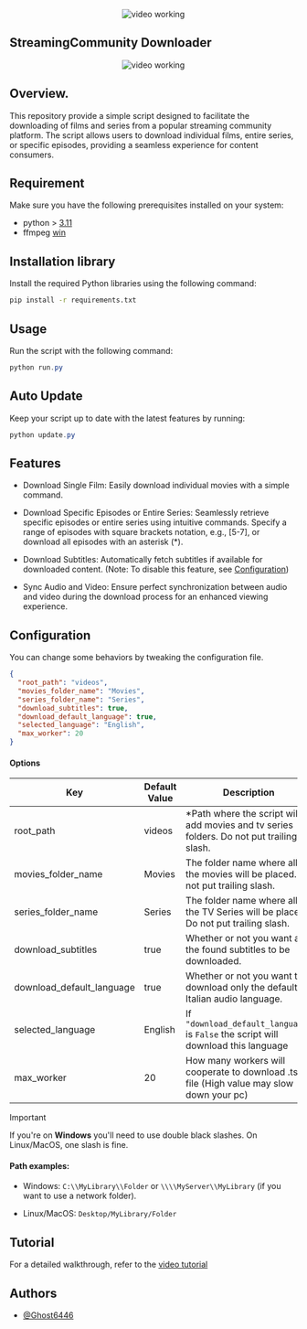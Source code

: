 <p align="center">
	<img src="Src/Assets/min_logo.png" style="max-width: 55%;" alt="video working" />
</p>

## StreamingCommunity Downloader
<p align="center">
	<img src="Src/Assets/run.gif" style="max-width: 55%;" alt="video working" />
</p>

## Overview.
This repository provide a simple script designed to facilitate the downloading of films and series from a popular streaming community platform. The script allows users to download individual films, entire series, or specific episodes, providing a seamless experience for content consumers.

## Requirement
Make sure you have the following prerequisites installed on your system:

* python > [3.11](https://www.python.org/downloads/)
* ffmpeg [win](https://www.gyan.dev/ffmpeg/builds/)

## Installation library
Install the required Python libraries using the following command:
```bash
pip install -r requirements.txt
```

## Usage
Run the script with the following command:
```powershell
python run.py
```

## Auto Update
Keep your script up to date with the latest features by running:
```powershell
python update.py
```

## Features
- Download Single Film: Easily download individual movies with a simple command.

- Download Specific Episodes or Entire Series: Seamlessly retrieve specific episodes or entire series using intuitive commands. Specify a range of episodes with square brackets notation, e.g., [5-7], or download all episodes with an asterisk (*).

- Download Subtitles: Automatically fetch subtitles if available for downloaded content. (Note: To disable this feature, see [Configuration](#configuration))

- Sync Audio and Video: Ensure perfect synchronization between audio and video during the download process for an enhanced viewing experience.

## Configuration

You can change some behaviors by tweaking the configuration file.

```json
{
  "root_path": "videos",
  "movies_folder_name": "Movies",
  "series_folder_name": "Series",
  "download_subtitles": true,
  "download_default_language": true,
  "selected_language": "English",
  "max_worker": 20
}
```
#### Options
| Key                       | Default Value | Description                                                                              | Value Example            |
|---------------------------|---------------|------------------------------------------------------------------------------------------|--------------------------|
| root_path                 | videos        | *Path where the script will add movies and tv series folders. Do not put trailing slash. | media/streamingcommunity |
| movies_folder_name        | Movies        | The folder name where all the movies will be placed. Do not put trailing slash.          | downloaded-movies        |
| series_folder_name        | Series        | The folder name where all the TV Series will be placed. Do not put trailing slash.       | mytvseries               |
| download_subtitles        | true          | Whether or not you want all the found subtitles to be downloaded.                        | false                    |
| download_default_language | true          | Whether or not you want to download only the default Italian audio language.             | false                    |
| selected_language         | English       | If `"download_default_language"` is `False` the script will download this language       | French                   |
| max_worker                | 20            | How many workers will cooperate to download .ts file (High value may slow down your pc)  | 30                       |

> [!IMPORTANT]
> If you're on **Windows** you'll need to use double black slashes. On Linux/MacOS, one slash is fine.

#### Path examples:

* Windows: `C:\\MyLibrary\\Folder` or `\\\\MyServer\\MyLibrary` (if you want to use a network folder).

* Linux/MacOS: `Desktop/MyLibrary/Folder`

## Tutorial
For a detailed walkthrough, refer to the [video tutorial](https://www.youtube.com/watch?v=Ok7hQCgxqLg&ab_channel=Nothing)

## Authors
- [@Ghost6446](https://www.github.com/Ghost6446)
